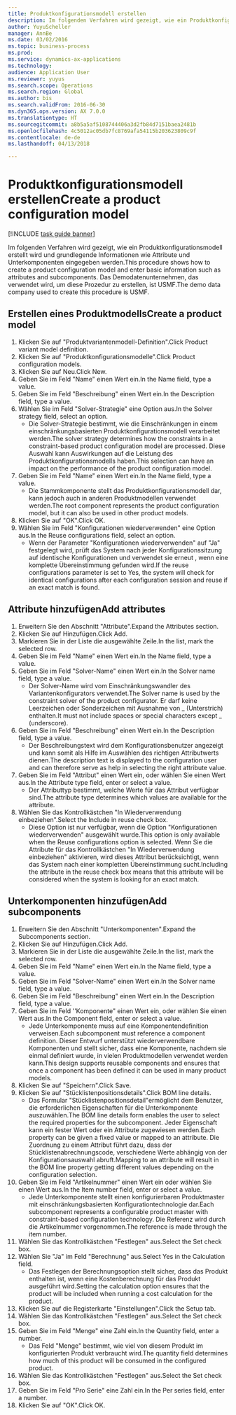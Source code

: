 ```yaml
--- 
title: Produktkonfigurationsmodell erstellen
description: Im folgenden Verfahren wird gezeigt, wie ein Produktkonfigurationsmodell erstellt wird und grundlegende Informationen wie Attribute und Unterkomponenten eingegeben werden.
author: YuyuScheller
manager: AnnBe
ms.date: 03/02/2016
ms.topic: business-process
ms.prod: 
ms.service: dynamics-ax-applications
ms.technology: 
audience: Application User
ms.reviewer: yuyus
ms.search.scope: Operations
ms.search.region: Global
ms.author: bis
ms.search.validFrom: 2016-06-30
ms.dyn365.ops.version: AX 7.0.0
ms.translationtype: HT
ms.sourcegitcommit: a8b5a5af5108744406a3d2fb84d7151baea2481b
ms.openlocfilehash: 4c5012ac05db7fc8769afa54115b203623809c9f
ms.contentlocale: de-de
ms.lasthandoff: 04/13/2018

---
```

# <a name="create-a-product-configuration-model"></a><span data-ttu-id="a2e46-103">Produktkonfigurationsmodell erstellen</span><span class="sxs-lookup"><span data-stu-id="a2e46-103">Create a product configuration model</span></span>

[!INCLUDE [task guide banner](../../includes/task-guide-banner.md)]

<span data-ttu-id="a2e46-104">Im folgenden Verfahren wird gezeigt, wie ein Produktkonfigurationsmodell erstellt wird und grundlegende Informationen wie Attribute und Unterkomponenten eingegeben werden.</span><span class="sxs-lookup"><span data-stu-id="a2e46-104">This procedure shows how to create a product configuration model and enter basic information such as attributes and subcomponents.</span></span> <span data-ttu-id="a2e46-105">Das Demodatenunternehmen, das verwendet wird, um diese Prozedur zu erstellen, ist USMF.</span><span class="sxs-lookup"><span data-stu-id="a2e46-105">The demo data company used to create this procedure is USMF.</span></span>


## <a name="create-a-product-model"></a><span data-ttu-id="a2e46-106">Erstellen eines Produktmodells</span><span class="sxs-lookup"><span data-stu-id="a2e46-106">Create a product model</span></span>
1. <span data-ttu-id="a2e46-107">Klicken Sie auf "Produktvariantenmodell-Definition".</span><span class="sxs-lookup"><span data-stu-id="a2e46-107">Click Product variant model definition.</span></span>
2. <span data-ttu-id="a2e46-108">Klicken Sie auf "Produktkonfigurationsmodelle".</span><span class="sxs-lookup"><span data-stu-id="a2e46-108">Click Product configuration models.</span></span>
3. <span data-ttu-id="a2e46-109">Klicken Sie auf Neu.</span><span class="sxs-lookup"><span data-stu-id="a2e46-109">Click New.</span></span>
4. <span data-ttu-id="a2e46-110">Geben Sie im Feld "Name" einen Wert ein.</span><span class="sxs-lookup"><span data-stu-id="a2e46-110">In the Name field, type a value.</span></span>
5. <span data-ttu-id="a2e46-111">Geben Sie im Feld "Beschreibung" einen Wert ein.</span><span class="sxs-lookup"><span data-stu-id="a2e46-111">In the Description field, type a value.</span></span>
6. <span data-ttu-id="a2e46-112">Wählen Sie im Feld "Solver-Strategie" eine Option aus.</span><span class="sxs-lookup"><span data-stu-id="a2e46-112">In the Solver strategy field, select an option.</span></span>
    * <span data-ttu-id="a2e46-113">Die Solver-Strategie bestimmt, wie die Einschränkungen in einem einschränkungsbasierten Produktkonfigurationsmodell verarbeitet werden.</span><span class="sxs-lookup"><span data-stu-id="a2e46-113">The solver strategy determines how the constraints in a constraint-based product configuration model are processed.</span></span> <span data-ttu-id="a2e46-114">Diese Auswahl kann Auswirkungen auf die Leistung des Produktkonfigurationsmodells haben.</span><span class="sxs-lookup"><span data-stu-id="a2e46-114">This selection can have an impact on the performance of the product configuration model.</span></span>  
7. <span data-ttu-id="a2e46-115">Geben Sie im Feld "Name" einen Wert ein.</span><span class="sxs-lookup"><span data-stu-id="a2e46-115">In the Name field, type a value.</span></span>
    * <span data-ttu-id="a2e46-116">Die Stammkomponente stellt das Produktkonfigurationsmodell dar, kann jedoch auch in anderen Produktmodellen verwendet werden.</span><span class="sxs-lookup"><span data-stu-id="a2e46-116">The root component represents the product configuration model, but it can also be used in other product models.</span></span>  
8. <span data-ttu-id="a2e46-117">Klicken Sie auf "OK".</span><span class="sxs-lookup"><span data-stu-id="a2e46-117">Click OK.</span></span>
9. <span data-ttu-id="a2e46-118">Wählen Sie im Feld "Konfigurationen wiederverwenden" eine Option aus.</span><span class="sxs-lookup"><span data-stu-id="a2e46-118">In the Reuse configurations field, select an option.</span></span>
    * <span data-ttu-id="a2e46-119">Wenn der Parameter "Konfigurationen wiederverwenden" auf "Ja" festgelegt wird, prüft das System nach jeder Konfigurationssitzung auf identische Konfigurationen und verwendet sie erneut , wenn eine komplette Übereinstimmung gefunden wird.</span><span class="sxs-lookup"><span data-stu-id="a2e46-119">If the reuse configurations parameter is set to Yes, the system will check for identical configurations after each configuration session and reuse if an exact match is found.</span></span>  

## <a name="add-attributes"></a><span data-ttu-id="a2e46-120">Attribute hinzufügen</span><span class="sxs-lookup"><span data-stu-id="a2e46-120">Add attributes</span></span>
1. <span data-ttu-id="a2e46-121">Erweitern Sie den Abschnitt "Attribute".</span><span class="sxs-lookup"><span data-stu-id="a2e46-121">Expand the Attributes section.</span></span>
2. <span data-ttu-id="a2e46-122">Klicken Sie auf Hinzufügen.</span><span class="sxs-lookup"><span data-stu-id="a2e46-122">Click Add.</span></span>
3. <span data-ttu-id="a2e46-123">Markieren Sie in der Liste die ausgewählte Zeile.</span><span class="sxs-lookup"><span data-stu-id="a2e46-123">In the list, mark the selected row.</span></span>
4. <span data-ttu-id="a2e46-124">Geben Sie im Feld "Name" einen Wert ein.</span><span class="sxs-lookup"><span data-stu-id="a2e46-124">In the Name field, type a value.</span></span>
5. <span data-ttu-id="a2e46-125">Geben Sie im Feld "Solver-Name" einen Wert ein.</span><span class="sxs-lookup"><span data-stu-id="a2e46-125">In the Solver name field, type a value.</span></span>
    * <span data-ttu-id="a2e46-126">Der Solver-Name wird vom Einschränkungswandler des Variantenkonfigurators verwendet.</span><span class="sxs-lookup"><span data-stu-id="a2e46-126">The Solver name is used by the constraint solver of the product configurator.</span></span> <span data-ttu-id="a2e46-127">Er darf keine Leerzeichen oder Sonderzeichen mit Ausnahme von _ (Unterstrich) enthalten.</span><span class="sxs-lookup"><span data-stu-id="a2e46-127">It must not include spaces or special characters except _ (underscore).</span></span>  
6. <span data-ttu-id="a2e46-128">Geben Sie im Feld "Beschreibung" einen Wert ein.</span><span class="sxs-lookup"><span data-stu-id="a2e46-128">In the Description field, type a value.</span></span>
    * <span data-ttu-id="a2e46-129">Der Beschreibungstext wird dem Konfigurationsbenutzer angezeigt und kann somit als Hilfe im Auswählen des richtigen Attributwerts dienen.</span><span class="sxs-lookup"><span data-stu-id="a2e46-129">The description text is displayed to the configuration user and can therefore serve as help in selecting the right attribute value.</span></span>  
7. <span data-ttu-id="a2e46-130">Geben Sie im Feld "Attribut" einen Wert ein, oder wählen Sie einen Wert aus.</span><span class="sxs-lookup"><span data-stu-id="a2e46-130">In the Attribute type field, enter or select a value.</span></span>
    * <span data-ttu-id="a2e46-131">Der Attributtyp bestimmt, welche Werte für das Attribut verfügbar sind.</span><span class="sxs-lookup"><span data-stu-id="a2e46-131">The attribute type determines which values are available for the attribute.</span></span>  
8. <span data-ttu-id="a2e46-132">Wählen Sie das Kontrollkästchen "In Wiederverwendung einbeziehen".</span><span class="sxs-lookup"><span data-stu-id="a2e46-132">Select the Include in reuse check box.</span></span>
    * <span data-ttu-id="a2e46-133">Diese Option ist nur verfügbar, wenn die Option "Konfigurationen wiederverwenden" ausgewählt wurde.</span><span class="sxs-lookup"><span data-stu-id="a2e46-133">This option is only available when the Reuse configurations option is selected.</span></span> <span data-ttu-id="a2e46-134">Wenn Sie die Attribute für das Kontrollkästchen "In Wiederverwendung einbeziehen" aktivieren, wird dieses Attribut berücksichtigt, wenn das System nach einer kompletten Übereinstimmung sucht.</span><span class="sxs-lookup"><span data-stu-id="a2e46-134">Including the attribute in the reuse check box means that this attribute will be considered when the system is looking for an exact match.</span></span>  

## <a name="add-subcomponents"></a><span data-ttu-id="a2e46-135">Unterkomponenten hinzufügen</span><span class="sxs-lookup"><span data-stu-id="a2e46-135">Add subcomponents</span></span>
1. <span data-ttu-id="a2e46-136">Erweitern Sie den Abschnitt "Unterkomponenten".</span><span class="sxs-lookup"><span data-stu-id="a2e46-136">Expand the Subcomponents section.</span></span>
2. <span data-ttu-id="a2e46-137">Klicken Sie auf Hinzufügen.</span><span class="sxs-lookup"><span data-stu-id="a2e46-137">Click Add.</span></span>
3. <span data-ttu-id="a2e46-138">Markieren Sie in der Liste die ausgewählte Zeile.</span><span class="sxs-lookup"><span data-stu-id="a2e46-138">In the list, mark the selected row.</span></span>
4. <span data-ttu-id="a2e46-139">Geben Sie im Feld "Name" einen Wert ein.</span><span class="sxs-lookup"><span data-stu-id="a2e46-139">In the Name field, type a value.</span></span>
5. <span data-ttu-id="a2e46-140">Geben Sie im Feld "Solver-Name" einen Wert ein.</span><span class="sxs-lookup"><span data-stu-id="a2e46-140">In the Solver name field, type a value.</span></span>
6. <span data-ttu-id="a2e46-141">Geben Sie im Feld "Beschreibung" einen Wert ein.</span><span class="sxs-lookup"><span data-stu-id="a2e46-141">In the Description field, type a value.</span></span>
7. <span data-ttu-id="a2e46-142">Geben Sie im Feld ''Komponente" einen Wert ein, oder wählen Sie einen Wert aus.</span><span class="sxs-lookup"><span data-stu-id="a2e46-142">In the Component field, enter or select a value.</span></span>
    * <span data-ttu-id="a2e46-143">Jede Unterkomponente muss auf eine Komponentendefinition verweisen.</span><span class="sxs-lookup"><span data-stu-id="a2e46-143">Each subcomponent must reference a component definition.</span></span> <span data-ttu-id="a2e46-144">Dieser Entwurf unterstützt wiederverwendbare Komponenten und stellt sicher, dass eine Komponente, nachdem sie einmal definiert wurde, in vielen Produktmodellen verwendet werden kann.</span><span class="sxs-lookup"><span data-stu-id="a2e46-144">This design supports reusable components and ensures that once a component has been defined it can be used in many product models.</span></span>  
8. <span data-ttu-id="a2e46-145">Klicken Sie auf "Speichern".</span><span class="sxs-lookup"><span data-stu-id="a2e46-145">Click Save.</span></span>
9. <span data-ttu-id="a2e46-146">Klicken Sie auf "Stücklistenpositionsdetails".</span><span class="sxs-lookup"><span data-stu-id="a2e46-146">Click BOM line details.</span></span>
    * <span data-ttu-id="a2e46-147">Das Formular "Stücklistenpositionsdetail"ermöglicht dem Benutzer, die erforderlichen Eigenschaften für die Unterkomponente auszuwählen.</span><span class="sxs-lookup"><span data-stu-id="a2e46-147">The BOM line details form enables the user to select the required properties for the subcomponent.</span></span> <span data-ttu-id="a2e46-148">Jeder Eigenschaft kann ein fester Wert oder ein Attribute zugewiesen werden.</span><span class="sxs-lookup"><span data-stu-id="a2e46-148">Each property can be given a fixed value or mapped to an attribute.</span></span> <span data-ttu-id="a2e46-149">Die Zuordnung zu einem Attribut führt dazu, dass der Stücklistenabrechnungscode, verschiedene Werte abhängig von der Konfigurationsauswahl abruft.</span><span class="sxs-lookup"><span data-stu-id="a2e46-149">Mapping to an attribute will result in the BOM line property getting different values depending on the configuration selection.</span></span>  
10. <span data-ttu-id="a2e46-150">Geben Sie im Feld "Artikelnummer" einen Wert ein oder wählen Sie einen Wert aus.</span><span class="sxs-lookup"><span data-stu-id="a2e46-150">In the Item number field, enter or select a value.</span></span>
    * <span data-ttu-id="a2e46-151">Jede Unterkomponente stellt einen konfigurierbaren Produktmaster mit einschränkungsbasierten Konfigurationtechnologie dar.</span><span class="sxs-lookup"><span data-stu-id="a2e46-151">Each subcomponent represents a configurable product master with constraint-based configuration technology.</span></span> <span data-ttu-id="a2e46-152">Die Referenz wird durch die Artikelnummer vorgenommen.</span><span class="sxs-lookup"><span data-stu-id="a2e46-152">The reference is made through the item number.</span></span>  
11. <span data-ttu-id="a2e46-153">Wählen Sie das Kontrollkästchen "Festlegen" aus.</span><span class="sxs-lookup"><span data-stu-id="a2e46-153">Select the Set check box.</span></span>
12. <span data-ttu-id="a2e46-154">Wählen Sie "Ja" im Feld "Berechnung" aus.</span><span class="sxs-lookup"><span data-stu-id="a2e46-154">Select Yes in the Calculation field.</span></span>
    * <span data-ttu-id="a2e46-155">Das Festlegen der Berechnungsoption stellt sicher, dass das Produkt enthalten ist, wenn eine Kostenberechnung für das Produkt ausgeführt wird.</span><span class="sxs-lookup"><span data-stu-id="a2e46-155">Setting the calculation option ensures that the product will be included when running a cost calculation for the product.</span></span>  
13. <span data-ttu-id="a2e46-156">Klicken Sie auf die Registerkarte "Einstellungen".</span><span class="sxs-lookup"><span data-stu-id="a2e46-156">Click the Setup tab.</span></span>
14. <span data-ttu-id="a2e46-157">Wählen Sie das Kontrollkästchen "Festlegen" aus.</span><span class="sxs-lookup"><span data-stu-id="a2e46-157">Select the Set check box.</span></span>
15. <span data-ttu-id="a2e46-158">Geben Sie im Feld "Menge" eine Zahl ein.</span><span class="sxs-lookup"><span data-stu-id="a2e46-158">In the Quantity field, enter a number.</span></span>
    * <span data-ttu-id="a2e46-159">Das Feld "Menge" bestimmt, wie viel von diesem Produkt im konfigurierten Produkt verbraucht wird.</span><span class="sxs-lookup"><span data-stu-id="a2e46-159">The quantity field determines how much of this product will be consumed in the configured product.</span></span>  
16. <span data-ttu-id="a2e46-160">Wählen Sie das Kontrollkästchen "Festlegen" aus.</span><span class="sxs-lookup"><span data-stu-id="a2e46-160">Select the Set check box.</span></span>
17. <span data-ttu-id="a2e46-161">Geben Sie im Feld "Pro Serie" eine Zahl ein.</span><span class="sxs-lookup"><span data-stu-id="a2e46-161">In the Per series field, enter a number.</span></span>
18. <span data-ttu-id="a2e46-162">Klicken Sie auf "OK".</span><span class="sxs-lookup"><span data-stu-id="a2e46-162">Click OK.</span></span>


